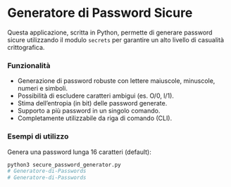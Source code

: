 # Generatore di Password Sicure

Questa applicazione, scritta in Python, permette di generare password sicure utilizzando il modulo `secrets` 
per garantire un alto livello di casualità crittografica.

### Funzionalità
- Generazione di password robuste con lettere maiuscole, minuscole, numeri e simboli.
- Possibilità di escludere caratteri ambigui (es. O/0, l/1).
- Stima dell’entropia (in bit) delle password generate.
- Supporto a più password in un singolo comando.
- Completamente utilizzabile da riga di comando (CLI).

### Esempi di utilizzo
Genera una password lunga 16 caratteri (default):
```bash
python3 secure_password_generator.py
# Generatore-di-Passwords
# Generatore-di-Passwords

